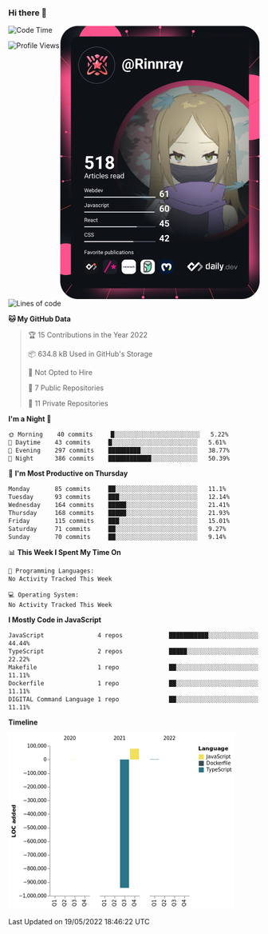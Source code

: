 ### Hi there 👋

<div align="left">
 <a href="https://app.daily.dev/Rinnray">
   <img 
        align="right"
        src="https://github.com/Rinnray/Rinnray/blob/main/devcard.svg" 
        width="400" 
        alt="Rinnray's Dev Card"/>
 </a>
</div>




<!--START_SECTION:waka-->
![Code Time](http://img.shields.io/badge/Code%20Time-0%20secs-blue)

![Profile Views](http://img.shields.io/badge/Profile%20Views-0-blue)

![Lines of code](https://img.shields.io/badge/From%20Hello%20World%20I%27ve%20Written--860%20Thousand%20lines%20of%20code-blue)

**🐱 My GitHub Data** 

> 🏆 15 Contributions in the Year 2022
 > 
> 📦 634.8 kB Used in GitHub's Storage 
 > 
> 🚫 Not Opted to Hire
 > 
> 📜 7 Public Repositories 
 > 
> 🔑 11 Private Repositories  
 > 
**I'm a Night 🦉** 

```text
🌞 Morning    40 commits     █░░░░░░░░░░░░░░░░░░░░░░░░   5.22% 
🌆 Daytime    43 commits     █░░░░░░░░░░░░░░░░░░░░░░░░   5.61% 
🌃 Evening    297 commits    █████████░░░░░░░░░░░░░░░░   38.77% 
🌙 Night      386 commits    ████████████░░░░░░░░░░░░░   50.39%

```
📅 **I'm Most Productive on Thursday** 

```text
Monday       85 commits     ██░░░░░░░░░░░░░░░░░░░░░░░   11.1% 
Tuesday      93 commits     ███░░░░░░░░░░░░░░░░░░░░░░   12.14% 
Wednesday    164 commits    █████░░░░░░░░░░░░░░░░░░░░   21.41% 
Thursday     168 commits    █████░░░░░░░░░░░░░░░░░░░░   21.93% 
Friday       115 commits    ███░░░░░░░░░░░░░░░░░░░░░░   15.01% 
Saturday     71 commits     ██░░░░░░░░░░░░░░░░░░░░░░░   9.27% 
Sunday       70 commits     ██░░░░░░░░░░░░░░░░░░░░░░░   9.14%

```


📊 **This Week I Spent My Time On** 

```text
💬 Programming Languages: 
No Activity Tracked This Week

💻 Operating System: 
No Activity Tracked This Week

```

**I Mostly Code in JavaScript** 

```text
JavaScript               4 repos             ███████████░░░░░░░░░░░░░░   44.44% 
TypeScript               2 repos             █████░░░░░░░░░░░░░░░░░░░░   22.22% 
Makefile                 1 repo              ██░░░░░░░░░░░░░░░░░░░░░░░   11.11% 
Dockerfile               1 repo              ██░░░░░░░░░░░░░░░░░░░░░░░   11.11% 
DIGITAL Command Language 1 repo              ██░░░░░░░░░░░░░░░░░░░░░░░   11.11%

```


**Timeline**

![Chart not found](https://raw.githubusercontent.com/Rinnray/Rinnray/main/charts/bar_graph.png) 


 Last Updated on 19/05/2022 18:46:22 UTC
<!--END_SECTION:waka-->


<!--
**Rinnray/Rinnray** is a ✨ _special_ ✨ repository because its `README.md` (this file) appears on your GitHub profile.

Here are some ideas to get you started:

- 🔭 I’m currently working on ...
- 🌱 I’m currently learning ...
- 👯 I’m looking to collaborate on ...
- 🤔 I’m looking for help with ...
- 💬 Ask me about ...
- 📫 How to reach me: ...
- 😄 Pronouns: ...
- ⚡ Fun fact: ...
-->
